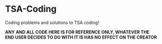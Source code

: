 # TSA-Coding
Coding problems and solutions to TSA coding!

**ANY AND ALL CODE HERE IS FOR REFERENCE ONLY, WHATEVER THE END USER DECIDES TO DO WITH IT IS HAS NO EFFECT ON THE CREATOR**
